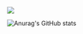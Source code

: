 <!--### Hi there 👋-->
![](https://komarev.com/ghpvc/?username=karimidbouhouch&color=green)

![Anurag's GitHub stats](https://github-readme-stats.vercel.app/api?username=karimidbouhouch&show_icons=true&theme=merko)


<!--
**karimidbouhouch/karimidbouhouch** is a ✨ _special_ ✨ repository because its `README.md` (this file) appears on your GitHub profile.

Here are some ideas to get you started:

- 🔭 I’m currently working on ...
- 🌱 I’m currently learning ...
- 👯 I’m looking to collaborate on ...
- 🤔 I’m looking for help with ...
- 💬 Ask me about ...
- 📫 How to reach me: ...
- 😄 Pronouns: ...
- ⚡ Fun fact: ...
-->
